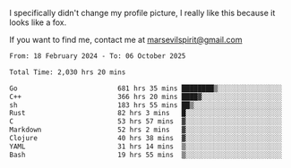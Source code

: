 I specifically didn't change my profile picture, I really like this because it looks like a fox.

If you want to find me, contact me at marsevilspirit@gmail.com

<!--START_SECTION:waka-->

```txt
From: 18 February 2024 - To: 06 October 2025

Total Time: 2,030 hrs 20 mins

Go                         681 hrs 35 mins ████████▒░░░░░░░░░░░░░░░░   33.57 %
C++                        366 hrs 20 mins ████▓░░░░░░░░░░░░░░░░░░░░   18.04 %
sh                         183 hrs 55 mins ██▒░░░░░░░░░░░░░░░░░░░░░░   09.06 %
Rust                       82 hrs 3 mins   █░░░░░░░░░░░░░░░░░░░░░░░░   04.04 %
C                          53 hrs 57 mins  ▓░░░░░░░░░░░░░░░░░░░░░░░░   02.66 %
Markdown                   52 hrs 2 mins   ▓░░░░░░░░░░░░░░░░░░░░░░░░   02.56 %
Clojure                    40 hrs 38 mins  ▓░░░░░░░░░░░░░░░░░░░░░░░░   02.00 %
YAML                       31 hrs 14 mins  ▒░░░░░░░░░░░░░░░░░░░░░░░░   01.54 %
Bash                       19 hrs 55 mins  ▒░░░░░░░░░░░░░░░░░░░░░░░░   00.98 %
```

<!--END_SECTION:waka-->
